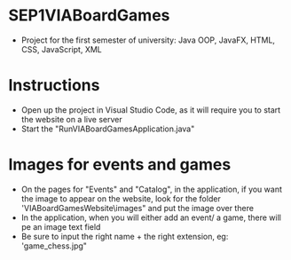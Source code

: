 ﻿# SEP1VIABoardGames
- Project for the first semester of university: Java OOP, JavaFX, HTML, CSS, JavaScript, XML


# Instructions
- Open up the project in Visual Studio Code, as it will require you to start the website on a live server
- Start the "RunVIABoardGamesApplication.java"

# Images for events and games
- On the pages for "Events" and "Catalog", in the application, if you want the image to appear on the website, look for the folder 'VIABoardGamesWebsite\\images" and put the image over there
- In the application, when you will either add an event/ a game, there will pe an image text field
- Be sure to input the right name + the right extension, eg: 'game_chess.jpg"
